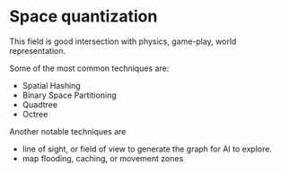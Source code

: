 # Space quantization

This field is good intersection with physics, game-play, world representation. 

Some of the most common techniques are:
- Spatial Hashing
- Binary Space Partitioning
- Quadtree
- Octree

Another notable techniques are 
- line of sight, or field of view to generate the graph for AI to explore.
- map flooding, caching, or movement zones 
